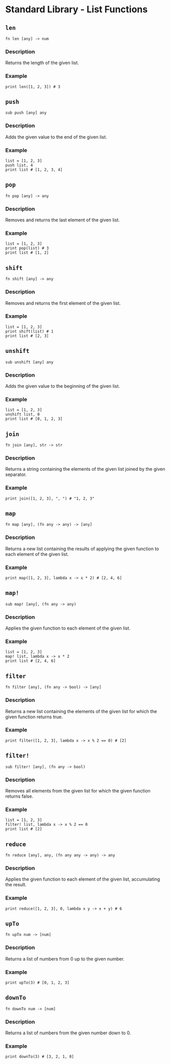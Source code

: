 # Standard Library - List Functions

## `len`
```aurora
fn len [any] -> num
```

### Description
Returns the length of the given list.

### Example
```aurora
print len([1, 2, 3]) # 3
```

## `push`
```aurora
sub push [any] any
```

### Description
Adds the given value to the end of the given list.

### Example
```aurora
list = [1, 2, 3]
push list, 4
print list # [1, 2, 3, 4]
```

## `pop`
```aurora
fn pop [any] -> any
```

### Description
Removes and returns the last element of the given list.

### Example
```aurora
list = [1, 2, 3]
print pop(list) # 3
print list # [1, 2]
```

## `shift`
```aurora
fn shift [any] -> any
```

### Description
Removes and returns the first element of the given list.

### Example
```aurora
list = [1, 2, 3]
print shift(list) # 1
print list # [2, 3]
```

## `unshift`
```aurora
sub unshift [any] any
```

### Description
Adds the given value to the beginning of the given list.

### Example
```aurora
list = [1, 2, 3]
unshift list, 0
print list # [0, 1, 2, 3]
```

## `join`
```aurora
fn join [any], str -> str
```

### Description
Returns a string containing the elements of the given list joined by the given separator.

### Example
```aurora
print join([1, 2, 3], ", ") # "1, 2, 3"
```

## `map`
```aurora
fn map [any], (fn any -> any) -> [any]
```

### Description
Returns a new list containing the results of applying the given function to each element of the given list.

### Example
```aurora
print map([1, 2, 3], lambda x -> x * 2) # [2, 4, 6]
```

## `map!`
```aurora
sub map! [any], (fn any -> any)
```

### Description
Applies the given function to each element of the given list.

### Example
```aurora
list = [1, 2, 3]
map! list, lambda x -> x * 2
print list # [2, 4, 6]
```

## `filter`
```aurora
fn filter [any], (fn any -> bool) -> [any]
```

### Description
Returns a new list containing the elements of the given list for which the given function returns true.

### Example
```aurora
print filter([1, 2, 3], lambda x -> x % 2 == 0) # [2]
```

## `filter!`
```aurora
sub filter! [any], (fn any -> bool)
```

### Description
Removes all elements from the given list for which the given function returns false.

### Example
```aurora
list = [1, 2, 3]
filter! list, lambda x -> x % 2 == 0
print list # [2]
```

## `reduce`
```aurora
fn reduce [any], any, (fn any any -> any) -> any
```

### Description
Applies the given function to each element of the given list, accumulating the result.

### Example
```aurora
print reduce([1, 2, 3], 0, lambda x y -> x + y) # 6
```

## `upTo`
```aurora
fn upTo num -> [num]
```

### Description
Returns a list of numbers from 0 up to the given number.

### Example
```aurora
print upTo(3) # [0, 1, 2, 3]
```

## `downTo`
```aurora
fn downTo num -> [num]
```

### Description
Returns a list of numbers from the given number down to 0.

### Example
```aurora
print downTo(3) # [3, 2, 1, 0]
```
